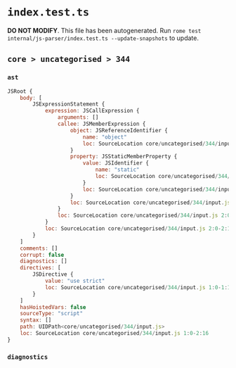 # `index.test.ts`

**DO NOT MODIFY**. This file has been autogenerated. Run `rome test internal/js-parser/index.test.ts --update-snapshots` to update.

## `core > uncategorised > 344`

### `ast`

```javascript
JSRoot {
	body: [
		JSExpressionStatement {
			expression: JSCallExpression {
				arguments: []
				callee: JSMemberExpression {
					object: JSReferenceIdentifier {
						name: "object"
						loc: SourceLocation core/uncategorised/344/input.js 2:0-2:6 (object)
					}
					property: JSStaticMemberProperty {
						value: JSIdentifier {
							name: "static"
							loc: SourceLocation core/uncategorised/344/input.js 2:7-2:13 (static)
						}
						loc: SourceLocation core/uncategorised/344/input.js 2:7-2:13 (static)
					}
					loc: SourceLocation core/uncategorised/344/input.js 2:0-2:13
				}
				loc: SourceLocation core/uncategorised/344/input.js 2:0-2:15
			}
			loc: SourceLocation core/uncategorised/344/input.js 2:0-2:16
		}
	]
	comments: []
	corrupt: false
	diagnostics: []
	directives: [
		JSDirective {
			value: "use strict"
			loc: SourceLocation core/uncategorised/344/input.js 1:0-1:13
		}
	]
	hasHoistedVars: false
	sourceType: "script"
	syntax: []
	path: UIDPath<core/uncategorised/344/input.js>
	loc: SourceLocation core/uncategorised/344/input.js 1:0-2:16
}
```

### `diagnostics`

```

```
